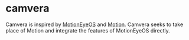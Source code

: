 # camvera

Camvera is inspired by [MotionEyeOS](https://github.com/motioneye-project/motioneyeos) and [Motion](https://github.com/Motion-Project/motion). Camvera seeks to take place of Motion and integrate the features of MotionEyeOS directly.

